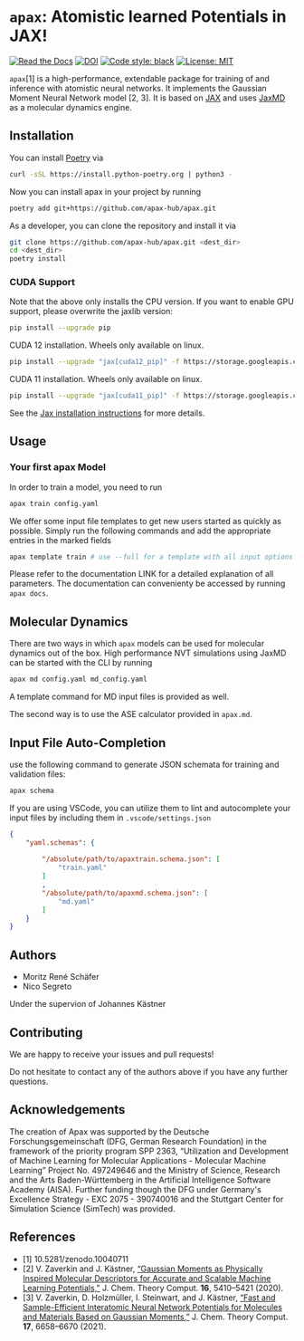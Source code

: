 # `apax`: Atomistic learned Potentials in JAX!
[![Read the Docs](https://readthedocs.org/projects/apax/badge/)](https://apax.readthedocs.io/en/latest/)
[![DOI](https://zenodo.org/badge/DOI/10.5281/zenodo.10040711.svg)](https://doi.org/10.5281/zenodo.10040711)
[![Code style: black](https://img.shields.io/badge/code%20style-black-000000.svg)](https://github.com/python/black)
[![License: MIT](https://img.shields.io/badge/License-MIT-yellow.svg)](https://opensource.org/licenses/MIT)


`apax`[1] is a high-performance, extendable package for training of and inference with atomistic neural networks.
It implements the Gaussian Moment Neural Network model [2, 3].
It is based on [JAX](https://jax.readthedocs.io/en/latest/) and uses [JaxMD](https://github.com/jax-md/jax-md) as a molecular dynamics engine.


## Installation

You can install [Poetry](https://python-poetry.org/) via

```bash
curl -sSL https://install.python-poetry.org | python3 -
```

Now you can install apax in your project by running

```bash
poetry add git+https://github.com/apax-hub/apax.git
```

As a developer, you can clone the repository and install it via

```bash
git clone https://github.com/apax-hub/apax.git <dest_dir>
cd <dest_dir>
poetry install
```

### CUDA Support
Note that the above only installs the CPU version.
If you want to enable GPU support, please overwrite the jaxlib version:

```bash
pip install --upgrade pip
```

CUDA 12 installation. Wheels only available on linux.
```bash
pip install --upgrade "jax[cuda12_pip]" -f https://storage.googleapis.com/jax-releases/jax_cuda_releases.html
```

CUDA 11 installation. Wheels only available on linux.
```bash
pip install --upgrade "jax[cuda11_pip]" -f https://storage.googleapis.com/jax-releases/jax_cuda_releases.html
```

See the [Jax installation instructions](https://github.com/google/jax#installation) for more details.



## Usage

### Your first apax Model

In order to train a model, you need to run

```bash
apax train config.yaml
```

We offer some input file templates to get new users started as quickly as possible.
Simply run the following commands and add the appropriate entries in the marked fields

```bash
apax template train # use --full for a template with all input options
```

Please refer to the documentation LINK for a detailed explanation of all parameters.
The documentation can convenienty be accessed by running `apax docs`.

## Molecular Dynamics

There are two ways in which `apax` models can be used for molecular dynamics out of the box.
High performance NVT simulations using JaxMD can be started with the CLI by running

```bash
apax md config.yaml md_config.yaml
```

A template command for MD input files is provided as well.

The second way is to use the ASE calculator provided in `apax.md`.


## Input File Auto-Completion

use the following command to generate JSON schemata for training and validation files:

```bash
apax schema
```

If you are using VSCode, you can utilize them to lint and autocomplete your input files by including them in `.vscode/settings.json`

```json
{
    "yaml.schemas": {
        
        "/absolute/path/to/apaxtrain.schema.json": [
            "train.yaml"
        ]
        ,
        "/absolute/path/to/apaxmd.schema.json": [
            "md.yaml"
        ]
    }
}
```


## Authors
- Moritz René Schäfer
- Nico Segreto

Under the supervion of Johannes Kästner


## Contributing

We are happy to receive your issues and pull requests!

Do not hesitate to contact any of the authors above if you have any further questions.


## Acknowledgements

The creation of Apax was supported by the Deutsche Forschungsgemeinschaft (DFG, German Research Foundation) in the framework of the priority program SPP 2363, “Utilization and Development of Machine Learning for Molecular Applications - Molecular Machine Learning” Project No. 497249646 and the Ministry of Science, Research and the Arts Baden-Württemberg in the Artificial Intelligence Software Academy (AISA).
Further funding though the DFG under Germany's Excellence Strategy - EXC 2075 - 390740016 and the Stuttgart Center for Simulation Science (SimTech) was provided.


## References
* [1] 10.5281/zenodo.10040711
* [2] V. Zaverkin and J. Kästner, [“Gaussian Moments as Physically Inspired Molecular Descriptors for Accurate and Scalable Machine Learning Potentials,”](https://doi.org/10.1021/acs.jctc.0c00347) J. Chem. Theory Comput. **16**, 5410–5421 (2020).
* [3] V. Zaverkin, D. Holzmüller, I. Steinwart,  and J. Kästner, [“Fast and Sample-Efficient Interatomic Neural Network Potentials for Molecules and Materials Based on Gaussian Moments,”](https://pubs.acs.org/doi/10.1021/acs.jctc.1c00527) J. Chem. Theory Comput. **17**, 6658–6670 (2021).
